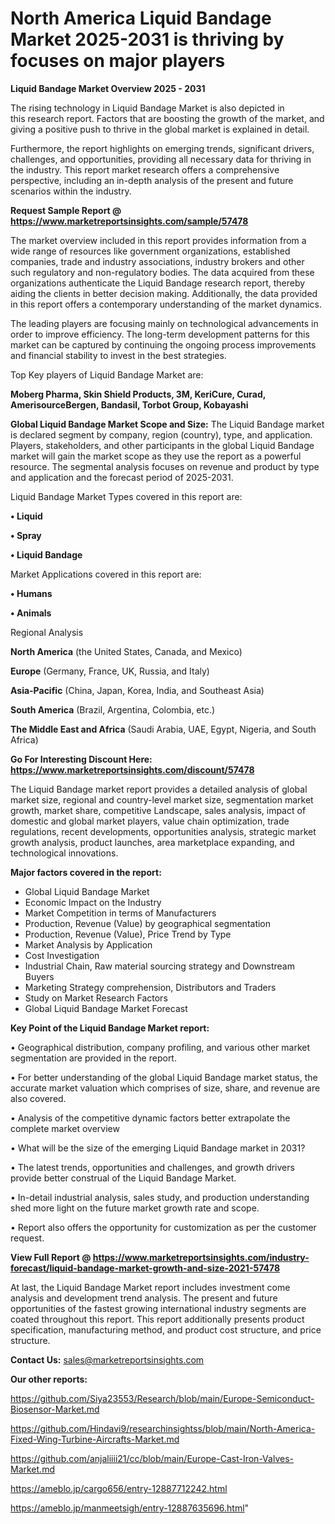 # North America Liquid Bandage Market 2025-2031 is thriving by focuses on major players

<Strong> Liquid Bandage Market Overview 2025 - 2031</strong>

The rising technology in Liquid Bandage Market is also depicted in this research report. Factors that are boosting the growth of the market, and giving a positive push to thrive in the global market is explained in detail.

Furthermore, the report highlights on emerging trends, significant drivers, challenges, and opportunities, providing all necessary data for thriving in the industry. This report market research offers a comprehensive perspective, including an in-depth analysis of the present and future scenarios within the industry.

<strong>Request Sample Report @ <a href=https://www.marketreportsinsights.com/sample/57478>https://www.marketreportsinsights.com/sample/57478</a></strong>

The market overview included in this report provides information from a wide range of resources like government organizations, established companies, trade and industry associations, industry brokers and other such regulatory and non-regulatory bodies. The data acquired from these organizations authenticate the Liquid Bandage research report, thereby aiding the clients in better decision making. Additionally, the data provided in this report offers a contemporary understanding of the market dynamics.

The leading players are focusing mainly on technological advancements in order to improve efficiency. The long-term development patterns for this market can be captured by continuing the ongoing process improvements and financial stability to invest in the best strategies.

Top Key players of Liquid Bandage Market are:

<strong>Moberg Pharma, Skin Shield Products, 3M, KeriCure, Curad, AmerisourceBergen, Bandasil, Torbot Group, Kobayashi</strong>

<strong><b>Global Liquid Bandage Market Scope and Size:</b></strong>
The Liquid Bandage market is declared segment by company, region (country), type, and application. Players, stakeholders, and other participants in the global Liquid Bandage market will gain the market scope as they use the report as a powerful resource. The segmental analysis focuses on revenue and product by type and application and the forecast period of 2025-2031.

Liquid Bandage Market Types covered in this report are:

<strong>• Liquid

• Spray

• Liquid Bandage</strong>

Market Applications covered in this report are:

<strong>• Humans

• Animals</strong> 

Regional Analysis

<strong>North America</strong> (the United States, Canada, and Mexico)

<strong>Europe</strong> (Germany, France, UK, Russia, and Italy)

<strong>Asia-Pacific</strong> (China, Japan, Korea, India, and Southeast Asia)

<strong>South America</strong> (Brazil, Argentina, Colombia, etc.)

<strong>The Middle East and Africa</strong> (Saudi Arabia, UAE, Egypt, Nigeria, and South Africa)

<strong>Go For Interesting Discount Here: <a href=https://www.marketreportsinsights.com/discount/57478>https://www.marketreportsinsights.com/discount/57478</a></strong>

The Liquid Bandage market report provides a detailed analysis of global market size, regional and country-level market size, segmentation market growth, market share, competitive Landscape, sales analysis, impact of domestic and global market players, value chain optimization, trade regulations, recent developments, opportunities analysis, strategic market growth analysis, product launches, area marketplace expanding, and technological innovations.

<strong><b>Major factors covered in the report:</b></strong>
<ul>
  <li>Global Liquid Bandage Market </li>
  <li>Economic Impact on the Industry</li>
  <li>Market Competition in terms of Manufacturers</li>
  <li>Production, Revenue (Value) by geographical segmentation</li>
  <li>Production, Revenue (Value), Price Trend by Type</li>
  <li>Market Analysis by Application</li>
  <li>Cost Investigation</li>
  <li>Industrial Chain, Raw material sourcing strategy and Downstream Buyers</li>
  <li>Marketing Strategy comprehension, Distributors and Traders</li>
  <li>Study on Market Research Factors</li>
  <li>Global Liquid Bandage Market Forecast</li>
</ul>

<strong><b>Key Point of the Liquid Bandage Market report:</b></strong>

• Geographical distribution, company profiling, and various other market segmentation are provided in the report.

• For better understanding of the global Liquid Bandage market status, the accurate market valuation which comprises of size, share, and revenue are also covered.

• Analysis of the competitive dynamic factors better extrapolate the complete market overview

• What will be the size of the emerging Liquid Bandage market in 2031?

• The latest trends, opportunities and challenges, and growth drivers provide better construal of the Liquid Bandage Market.

• In-detail industrial analysis, sales study, and production understanding shed more light on the future market growth rate and scope.

• Report also offers the opportunity for customization as per the customer request.

<strong><b>View Full Report @ <a href=https://www.marketreportsinsights.com/industry-forecast/liquid-bandage-market-growth-and-size-2021-57478>https://www.marketreportsinsights.com/industry-forecast/liquid-bandage-market-growth-and-size-2021-57478</a></b></strong>


At last, the Liquid Bandage Market report includes investment come analysis and development trend analysis. The present and future opportunities of the fastest growing international industry segments are coated throughout this report. This report additionally presents product specification, manufacturing method, and product cost structure, and price structure.

<strong>Contact Us:</strong>
sales@marketreportsinsights.com

<strong>Our other reports:</strong>

<a href=https://github.com/Siya23553/Research/blob/main/Europe-Semiconduct-Biosensor-Market.md>https://github.com/Siya23553/Research/blob/main/Europe-Semiconduct-Biosensor-Market.md</a>

<a href=https://github.com/Hindavi9/researchinsightss/blob/main/North-America-Fixed-Wing-Turbine-Aircrafts-Market.md>https://github.com/Hindavi9/researchinsightss/blob/main/North-America-Fixed-Wing-Turbine-Aircrafts-Market.md</a>

<a href=https://github.com/anjaliiii21/cc/blob/main/Europe-Cast-Iron-Valves-Market.md>https://github.com/anjaliiii21/cc/blob/main/Europe-Cast-Iron-Valves-Market.md</a>

<a href=https://ameblo.jp/cargo656/entry-12887712242.html>https://ameblo.jp/cargo656/entry-12887712242.html</a>

<a href=https://ameblo.jp/manmeetsigh/entry-12887635696.html>https://ameblo.jp/manmeetsigh/entry-12887635696.html</a>"
